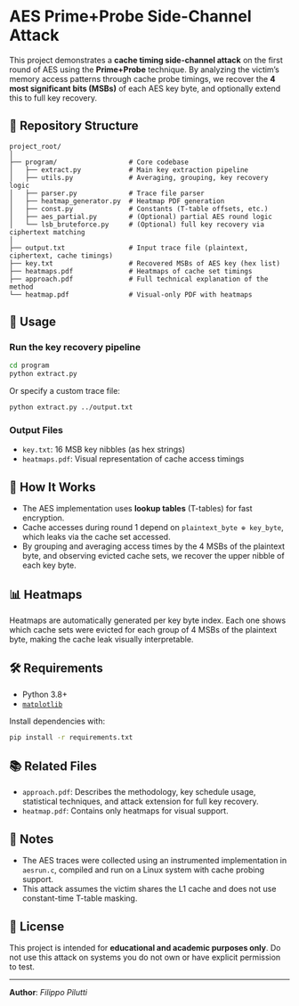# AES Prime+Probe Side-Channel Attack

This project demonstrates a **cache timing side-channel attack** on the first round of AES using the **Prime+Probe** technique. By analyzing the victim’s memory access patterns through cache probe timings, we recover the **4 most significant bits (MSBs)** of each AES key byte, and optionally extend this to full key recovery.

## 📂 Repository Structure

```
project_root/
│
├── program/                  # Core codebase
│   ├── extract.py            # Main key extraction pipeline
│   ├── utils.py              # Averaging, grouping, key recovery logic
│   ├── parser.py             # Trace file parser
│   ├── heatmap_generator.py  # Heatmap PDF generation
│   ├── const.py              # Constants (T-table offsets, etc.)
│   ├── aes_partial.py        # (Optional) partial AES round logic
│   └── lsb_bruteforce.py     # (Optional) full key recovery via ciphertext matching
│
├── output.txt                # Input trace file (plaintext, ciphertext, cache timings)
├── key.txt                   # Recovered MSBs of AES key (hex list)
├── heatmaps.pdf              # Heatmaps of cache set timings
├── approach.pdf              # Full technical explanation of the method
└── heatmap.pdf               # Visual-only PDF with heatmaps
```

## 🚀 Usage

### Run the key recovery pipeline

```bash
cd program
python extract.py
```

Or specify a custom trace file:

```bash
python extract.py ../output.txt
```

### Output Files

- `key.txt`: 16 MSB key nibbles (as hex strings)
- `heatmaps.pdf`: Visual representation of cache access timings

## 🧠 How It Works

- The AES implementation uses **lookup tables** (T-tables) for fast encryption.
- Cache accesses during round 1 depend on `plaintext_byte ⊕ key_byte`, which leaks via the cache set accessed.
- By grouping and averaging access times by the 4 MSBs of the plaintext byte, and observing evicted cache sets, we recover the upper nibble of each key byte.

## 📊 Heatmaps

Heatmaps are automatically generated per key byte index. Each one shows which cache sets were evicted for each group of 4 MSBs of the plaintext byte, making the cache leak visually interpretable.

## 🛠 Requirements

- Python 3.8+
- [`matplotlib`](https://matplotlib.org/)

Install dependencies with:

```bash
pip install -r requirements.txt
```

## 📚 Related Files

- `approach.pdf`: Describes the methodology, key schedule usage, statistical techniques, and attack extension for full key recovery.
- `heatmap.pdf`: Contains only heatmaps for visual support.

## 📎 Notes

- The AES traces were collected using an instrumented implementation in `aesrun.c`, compiled and run on a Linux system with cache probing support.
- This attack assumes the victim shares the L1 cache and does not use constant-time T-table masking.

## 📄 License

This project is intended for **educational and academic purposes only**. Do not use this attack on systems you do not own or have explicit permission to test.

---

**Author**: *Filippo Pilutti*  
